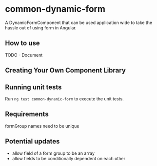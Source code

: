 # common-dynamic-form

A DynamicFormComponent that can be used application wide to take the hassle out of using form in Angular.

## How to use

TODO - Document

## Creating Your Own Component Library

## Running unit tests

Run `ng test common-dynamic-form` to execute the unit tests.

## Requirements

formGroup names need to be unique

## Potential updates

- allow field of a form group to be an array
- allow fields to be conditionally dependent on each other
